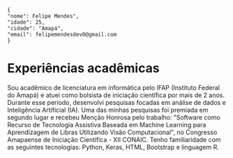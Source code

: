 ```
{ 
"nome": Felipe Mendes",
"idade": 25,
"cidade": "Amapá",
"email": felipemendesdev0@gmail.com
}
```
# Experiências acadêmicas
<p>
Sou acadêmico de licenciatura em informática pelo IFAP (Instituto Federal do Amapá) e atuei como bolsista de iniciação científica por mais de 2 anos. Durante esse período, desenvolvi pesquisas focadas em análise de dados e Inteligência Artificial (IA). Uma das minhas pesquisas foi premiada em segundo lugar e recebeu Menção Honrosa pelo trabalho: "Software como Recurso de Tecnologia Assistiva Baseada em Machine Learning para Aprendizagem de Libras Utilizando Visão Computacional", no Congresso Amapaense de Iniciação Científica - XII CONAIC.
Tenho familiaridade com as seguintes tecnologias: Python, Keras, HTML, Bootstrap e linguagem R.
</p>

 


<!--
**felipemendescosta/felipemendescosta** is a ✨ _special_ ✨ repository because its `README.md` (this file) appears on your GitHub profile.

Here are some ideas to get you started:

- 🔭 I’m currently working on ...
- 🌱 I’m currently learning ...
- 👯 I’m looking to collaborate on ...
- 🤔 I’m looking for help with ...
- 💬 Ask me about ...
- 📫 How to reach me: ...
- 😄 Pronouns: ...
- ⚡ Fun fact: ...
-->
